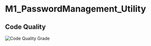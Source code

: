# M1_PasswordManagement_Utility

## Code Quality













![Code Quality  Grade](https://user-images.githubusercontent.com/98859049/153606074-007080e9-bd29-43e2-ac85-8c7e9946792e.png)
